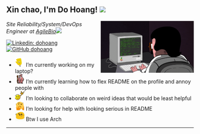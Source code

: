 <h2> Xin chao, I'm Do Hoang! <img src="https://media.giphy.com/media/mGcNjsfWAjY5AEZNw6/giphy.gif" width="50"></h2>
<img align='right' src="https://github.com/huyhoang8398/huyhoang8398/blob/master/assets/giphy.gif" width="250">
<p><em>Site Reliability/System/DevOps Engineer at <a href="https://agilebio.com/">AgileBio</a><img src="https://media.giphy.com/media/WUlplcMpOCEmTGBtBW/giphy.gif" width="30">
</em></p>

[![Linkedin: dohoang](https://img.shields.io/badge/-dohoang-blue?style=flat-square&logo=Linkedin&logoColor=white&link=https://www.linkedin.com/in/dohoang/)](https://www.linkedin.com/in/dohoang/)
[![GitHub dohoang](https://img.shields.io/github/followers/huyhoang8398?label=follow&style=social)](https://github.com/huyhoang8398)

- <img alt="GIF" src="https://github.com/huyhoang8398/huyhoang8398/blob/master/assets/wave.gif?raw=1" width="25" /> I’m currently working on my laptop?
- <img alt="GIF" src="https://github.com/huyhoang8398/huyhoang8398/blob/master/assets/gandalf_parrot.gif?raw=1" width="25" /> I’m currently learning how to flex README on the profile and annoy people with
- <img alt="GIF" src="https://github.com/huyhoang8398/huyhoang8398/blob/master/assets/headbang.gif?raw=1" width="25" /> I’m looking to collaborate on weird ideas that would be least helpful
- <img alt="GIF" src="https://github.com/huyhoang8398/huyhoang8398/blob/master/assets/hmm.gif?raw=1" width="25" /> I’m looking for help with looking serious in README
- <img alt="GIF" src="https://github.com/huyhoang8398/huyhoang8398/blob/master/assets/happy.gif?raw=1" width="25" /> Btw I use Arch

---

